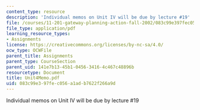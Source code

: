 ```yaml
---
content_type: resource
description: 'Individual memos on Unit IV will be due by lecture #19'
file: /courses/11-201-gateway-planning-action-fall-2002/083c99e397fec056a1adb7622f266a9d_Unit4Memo.pdf
file_type: application/pdf
learning_resource_types:
- Assignments
license: https://creativecommons.org/licenses/by-nc-sa/4.0/
ocw_type: OCWFile
parent_title: Assignments
parent_type: CourseSection
parent_uid: 141e7b13-45b1-0456-3416-4c467c48896b
resourcetype: Document
title: Unit4Memo.pdf
uid: 083c99e3-97fe-c056-a1ad-b7622f266a9d
---
```

Individual memos on Unit IV will be due by lecture #19